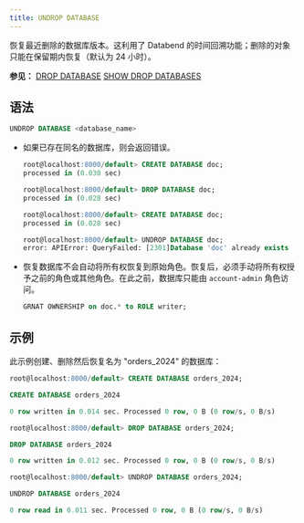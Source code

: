 ```yaml
---
title: UNDROP DATABASE
---
```


恢复最近删除的数据库版本。这利用了 Databend 的时间回溯功能；删除的对象只能在保留期内恢复（默认为 24 小时）。

**参见：**
[DROP DATABASE](ddl-drop-database.md)
[SHOW DROP DATABASES](show-drop-databases.md)

## 语法

```sql
UNDROP DATABASE <database_name>
```

- 如果已存在同名的数据库，则会返回错误。

    ```sql title='Examples:'
    root@localhost:8000/default> CREATE DATABASE doc;
    processed in (0.030 sec)

    root@localhost:8000/default> DROP DATABASE doc;
    processed in (0.028 sec)

    root@localhost:8000/default> CREATE DATABASE doc;
    processed in (0.028 sec)

    root@localhost:8000/default> UNDROP DATABASE doc;
    error: APIError: QueryFailed: [2301]Database 'doc' already exists
    ```
- 恢复数据库不会自动将所有权恢复到原始角色。恢复后，必须手动将所有权授予之前的角色或其他角色。在此之前，数据库只能由 `account-admin` 角色访问。

    ```sql title='Examples:'
    GRNAT OWNERSHIP on doc.* to ROLE writer;
    ```

## 示例

此示例创建、删除然后恢复名为 "orders_2024" 的数据库：

```sql
root@localhost:8000/default> CREATE DATABASE orders_2024;

CREATE DATABASE orders_2024

0 row written in 0.014 sec. Processed 0 row, 0 B (0 row/s, 0 B/s)

root@localhost:8000/default> DROP DATABASE orders_2024;

DROP DATABASE orders_2024

0 row written in 0.012 sec. Processed 0 row, 0 B (0 row/s, 0 B/s)

root@localhost:8000/default> UNDROP DATABASE orders_2024;

UNDROP DATABASE orders_2024

0 row read in 0.011 sec. Processed 0 row, 0 B (0 row/s, 0 B/s)
```